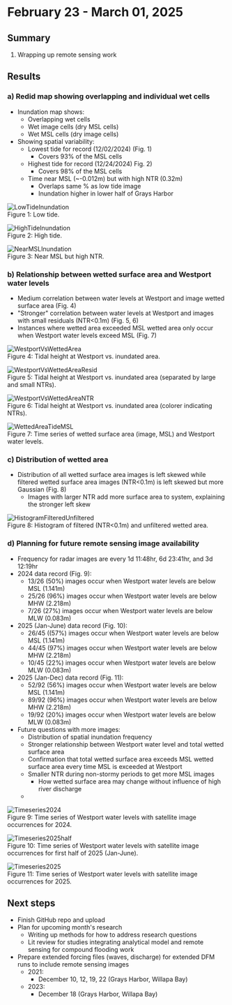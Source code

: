 # February 23 - March 01, 2025

## Summary
1) Wrapping up remote sensing work

## Results
### a) Redid map showing overlapping and individual wet cells
- Inundation map shows:
	- Overlapping wet cells
	- Wet image cells (dry MSL cells)
	- Wet MSL cells (dry image cells)
- Showing spatial variability:
	- Lowest tide for record (12/02/2024) (Fig. 1)
		- Covers 93% of the MSL cells
	- Highest tide for record (12/24/2024) Fig. 2)
		- Covers 98% of the MSL cells
	- Time near MSL (~-0.012m) but with high NTR (0.32m)
		- Overlaps same % as low tide image
		- Inundation higher in lower half of Grays Harbor

![LowTideInundation](../Figures/022725meeting/combined_120224.png)<br>
Figure 1: Low tide.

![HighTideInundation](../Figures/022725meeting/combined_122424.png)<br>
Figure 2: High tide.

![NearMSLInundation](../Figures/022725meeting/combined_112024.png)<br>
Figure 3: Near MSL but high NTR.

### b) Relationship between wetted surface area and Westport water levels
- Medium correlation between water levels at Westport and image wetted surface area (Fig. 4)
- "Stronger" correlation between water levels at Westport and images with small residuals (NTR<0.1m) (Fig. 5, 6)
- Instances where wetted area exceeded MSL wetted area only occur when Westport water levels exceed MSL (Fig. 7)

![WestportVsWettedArea](../Figures/022725meeting/westport_vs_wettedarea.png)<br>
Figure 4: Tidal height at Westport vs. inundated area.

![WestportVsWettedAreaResid](../Figures/022725meeting/westport_vs_wettedarea_smalllargentr.png)<br>
Figure 5: Tidal height at Westport vs. inundated area (separated by large and small NTRs).

![WestportVsWettedAreaNTR](../Figures/022725meeting/westport_vs_wettedarea_ntr.png)<br>
Figure 6: Tidal height at Westport vs. inundated area (colorer indicating NTRs).

![WettedAreaTideMSL](../Figures/022725meeting/westport_wettedarea_timeseries.png)<br>
Figure 7: Time series of wetted surface area (image, MSL) and Westport water levels.

### c) Distribution of wetted area
- Distribution of all wetted surface area images is left skewed while filtered wetted surface area images (NTR<0.1m) is left skewed but more Gaussian (Fig. 8)
	- Images with larger NTR add more surface area to system, explaining the stronger left skew


![HistogramFilteredUnfiltered](../Figures/022725meeting/wettedarea_histogram_filteredunfiltered.png)<br>
Figure 8: Histogram of filtered (NTR<0.1m) and unfiltered wetted area.


### d) Planning for future remote sensing image availability
- Frequency for radar images are every 1d 11:48hr, 6d 23:41hr, and 3d 12:19hr
- 2024 data record (Fig. 9):
	- 13/26 (50%) images occur when Westport water levels are below MSL (1.141m)
	- 25/26 (96%) images occur when Westport water levels are below MHW (2.218m)
	- 7/26 (27%) images occur when Westport water levels are below MLW (0.083m)
- 2025 (Jan-June) data record (Fig. 10):
	- 26/45 ((57%) images occur when Westport water levels are below MSL (1.141m)
	- 44/45 (97%) images occur when Westport water levels are below MHW (2.218m)
	- 10/45 (22%) images occur when Westport water levels are below MLW (0.083m)
- 2025 (Jan-Dec) data record (Fig. 11):
	- 52/92 (56%) images occur when Westport water levels are below MSL (1.141m)
	- 89/92 (96%) images occur when Westport water levels are below MHW (2.218m)
	- 19/92 (20%) images occur when Westport water levels are below MLW (0.083m)
- Future questions with more images:
	- Distribution of spatial inundation frequency
	- Stronger relationship between Westport water level and total wetted surface area
	- Confirmation that total wetted surface area exceeds MSL wetted surface area every time MSL is exceeded at Westport
	- Smaller NTR during non-stormy periods to get more MSL images
		- How wetted surface area may change without influence of high river discharge
	- 

![Timeseries2024](../Figures/022725meeting/westport_satelliteimage_2024.png)<br>
Figure 9: Time series of Westport water levels with satellite image occurrences for 2024.

![Timeseries2025half](../Figures/022725meeting/westport_satelliteimage_2025half.png)<br>
Figure 10: Time series of Westport water levels with satellite image occurrences for first half of 2025 (Jan-June).

![Timeseries2025](../Figures/022725meeting/westport_satelliteimage_2025.png)<br>
Figure 11: Time series of Westport water levels with satellite image occurrences for 2025.


## Next steps
- Finish GitHub repo and upload
- Plan for upcoming month's research
	- Writing up methods for how to address research questions
	- Lit review for studies integrating analytical model and remote sensing for compound flooding work
- Prepare extended forcing files (waves, discharge) for extended DFM runs to include remote sensing images
	- 2021:
		- December 10, 12, 19, 22 (Grays Harbor, Willapa Bay)
	- 2023:
		- December 18 (Grays Harbor, Willapa Bay)